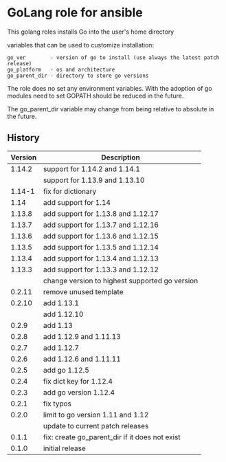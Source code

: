 # GoLang role for ansible

This golang roles installs Go into the user's home directory

variables that can be used to customize installation:

    go_ver        - version of go to install (use always the latest patch release)
    go_platform   - os and architecture
    go_parent_dir - directory to store go versions

The role does no set any environment variables. With the adoption of go modules need to set GOPATH should be reduced in the future.

The go_parent_dir variable may change from being relative to absolute in the future.

## History

|Version|Description|
|---|---|
|1.14.2|support for 1.14.2 and 1.14.1|
||support for 1.13.9 and 1.13.10|
|1.14-1|fix for dictionary|
|1.14|add support for 1.14|
|1.13.8|add support for 1.13.8 and 1.12.17|
|1.13.7|add support for 1.13.7 and 1.12.16|
|1.13.6|add support for 1.13.6 and 1.12.15|
|1.13.5|add support for 1.13.5 and 1.12.14|
|1.13.4|add support for 1.13.4 and 1.12.13|
|1.13.3|add support for 1.13.3 and 1.12.12|
||change version to highest supported go version|
|0.2.11|remove unused template|
|0.2.10|add 1.13.1|
||add 1.12.10|
|0.2.9|add 1.13|
|0.2.8|add 1.12.9 and 1.11.13|
|0.2.7|add 1.12.7|
|0.2.6|add 1.12.6 and 1.11.11|
|0.2.5|add go 1.12.5|
|0.2.4|fix dict key for 1.12.4|
|0.2.3|add go version 1.12.4|
|0.2.1|fix typos|
|0.2.0|limit to go version 1.11 and 1.12|
||update to current patch releases|
|0.1.1|fix: create go_parent_dir if it does not exist|
|0.1.0|initial release|

